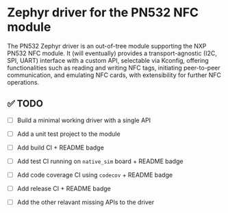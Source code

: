 # Zephyr driver for the PN532 NFC module

The PN532 Zephyr driver is an out-of-tree module supporting the NXP PN532 NFC module. It (will eventually) provides a transport-agnostic (I2C, SPI, UART) interface with a custom API, selectable via Kconfig, offering functionalities such as reading and writing NFC tags, initiating peer-to-peer communication, and emulating NFC cards, with extensibility for further NFC operations.

## ✅ TODO

- [ ] Build a minimal working driver with a single API

- [ ] Add a unit test project to the module

- [ ] Add build CI + README badge

- [ ] Add test CI running on `native_sim` board + README badge

- [ ] Add code coverage CI using `codecov` + README badge

- [ ] Add release CI + README badge

- [ ] Add the other relavant missing APIs to the driver
